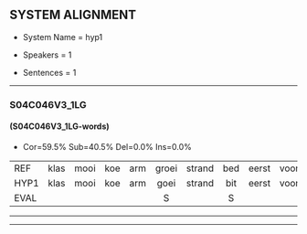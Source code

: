 
## SYSTEM ALIGNMENT

- System Name = hyp1

- Speakers = 1

- Sentences = 1

---

### S04C046V3_1LG

#### (S04C046V3_1LG-words)

- Cor=59.5%	Sub=40.5%	Del=0.0%	Ins=0.0%

|  |  |  |  |  |  |  |  |  |  |  |  |  |  |  |  |  |  |  |  |  |  |  |  |  |  |  |  |  |  |  |  |  |  |  |  |  |  |  |  |  |  |  |
|:--- |:---:|:---:|:---:|:---:|:---:|:---:|:---:|:---:|:---:|:---:|:---:|:---:|:---:|:---:|:---:|:---:|:---:|:---:|:---:|:---:|:---:|:---:|:---:|:---:|:---:|:---:|:---:|:---:|:---:|:---:|:---:|:---:|:---:|:---:|:---:|:---:|:---:|:---:|:---:|:---:|:---:|:---:|
| REF | klas | mooi | koe | arm | groei | strand | bed | eerst | voor | draai | sjaal | * | * | herfst | duur | straat | leeuw | clown | hoek | krant | hout | vriend | gauw | chips | groen | feest | reis | jas | huis | paard | vijf | muts | nieuw | kind | bang | oog | zacht | schoen | plas | neus | knoop | plank |
| HYP1 | klas | mooi | koe | arm | goei | strand | bit | eerst | voor | trai | sa | i | sal | herfst | duur | straat | leeuw | klong | hoek | krandt | hat | vriend | gouw | chips | groen | feest | res | jas | hus | pat | vet | mut | nieuw | kind | bang | oog | zacht | schoen | plas | neus | knop | plang |
| EVAL |  |  |  |  | S |  | S |  |  | S | S | S | S |  |  |  |  | S |  | S | S |  | S |  |  |  | S |  | S | S | S | S |  |  |  |  |  |  |  |  | S | S |
---

---
